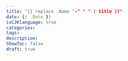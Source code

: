 ```yaml
---
title: "{{ replace .Name "-" " " | title }}"
date: {{ .Date }}
isCJKlanguage: true
categories:
tags:
description: 
ShowToc: false
draft: true
---
```



